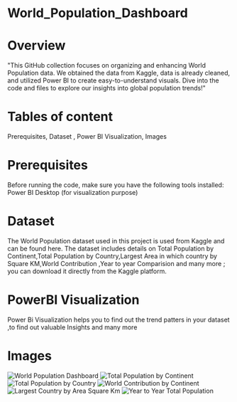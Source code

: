 # World_Population_Dashboard

# Overview
"This GitHub collection focuses on organizing and enhancing World Population data. We obtained the data from Kaggle, data is already cleaned, and utilized Power BI to create easy-to-understand visuals. Dive into the code and files to explore our insights into global population trends!"

# Tables of content
Prerequisites,
Dataset ,
Power BI Visualization,
Images

# Prerequisites
Before running the code, make sure you have the following tools installed:
Power BI Desktop (for visualization purpose)

# Dataset
The World Population dataset used in this project is used from Kaggle and can be found here. The dataset includes details on Total Population by Continent,Total Population by Country,Largest Area in which country by Square KM,World Contribution ,Year to year Comparision and many more ; you can download it directly from the Kaggle platform.

# PowerBI Visualization
Power Bi Visualization helps you to find out the trend patters in your dataset ,to find out valuable Insights and many more

# Images
![World Population Dashboard](https://github.com/SakaataGintoki/World_Population_Dashboard/assets/107795560/cfe6de24-023f-4761-b1b9-a9b0d97f5ff0)
![Total Population by Continent](https://github.com/SakaataGintoki/World_Population_Dashboard/assets/107795560/62cb04a3-c274-470c-a20b-6e9b3afb3541)
![Total Population by Country](https://github.com/SakaataGintoki/World_Population_Dashboard/assets/107795560/097b906a-4a92-4be2-969e-18444f785cf9)
![World Contribution by Continent](https://github.com/SakaataGintoki/World_Population_Dashboard/assets/107795560/2b5d6a45-e8c0-4e4a-a950-f50a04eb0796)
![Largest Country by Area Square Km](https://github.com/SakaataGintoki/World_Population_Dashboard/assets/107795560/2e8087eb-6c18-4c8f-8191-7bdec1b45e07)
![Year to Year Total Population](https://github.com/SakaataGintoki/World_Population_Dashboard/assets/107795560/d71af5ee-cc1e-4b48-a3dc-10ef8e3f591a)

